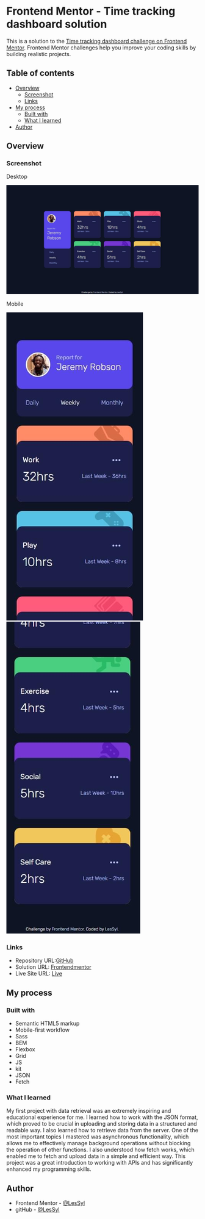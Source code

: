 # Frontend Mentor - Time tracking dashboard solution

This is a solution to the [Time tracking dashboard challenge on Frontend Mentor](https://www.frontendmentor.io/challenges/time-tracking-dashboard-UIQ7167Jw). Frontend Mentor challenges help you improve your coding skills by building realistic projects. 


## Table of contents
- [Overview](#overview)
  - [Screenshot](#screenshot)
  - [Links](#links)
- [My process](#my-process)
  - [Built with](#built-with)
  - [What I learned](#what-i-learned)
- [Author](#author)

## Overview

### Screenshot

Desktop

![](dist/img/desktop.jpeg)

Mobile

![](dist/img/mobile1.jpeg)
![](dist/img/mobile2.jpeg)


### Links

- Repository URL:[GitHub](https://github.com/LesSyl/Time-tracking-dashboard)
- Solution URL: [Frontendmentor](https://www.frontendmentor.io/solutions/time-tracking-dashboard-UQsawQJTZt)
- Live Site URL: [Live](https://lessyl.github.io/Frontend-Mentor---Time-tracking-dashboard/)
## My process

### Built with

- Semantic HTML5 markup
- Mobile-first workflow
- Sass
- BEM
- Flexbox
- Grid
- JS
- kit
- JSON
- Fetch

### What I learned

My first project with data retrieval was an extremely inspiring and educational experience for me. I learned how to work with the JSON format, which proved to be crucial in uploading and storing data in a structured and readable way. I also learned how to retrieve data from the server. One of the most important topics I mastered was asynchronous functionality, which allows me to effectively manage background operations without blocking the operation of other functions. I also understood how fetch works, which enabled me to fetch and upload data in a simple and efficient way. This project was a great introduction to working with APIs and has significantly enhanced my programming skills.

## Author

- Frontend Mentor - [@LesSyl](https://www.frontendmentor.io/profile/LesSyl)
- gitHub - [@LesSyl](https://github.com/LesSyl)
